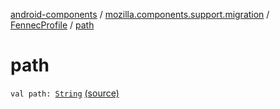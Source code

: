 [android-components](../../index.md) / [mozilla.components.support.migration](../index.md) / [FennecProfile](index.md) / [path](./path.md)

# path

`val path: `[`String`](https://kotlinlang.org/api/latest/jvm/stdlib/kotlin/-string/index.html) [(source)](https://github.com/mozilla-mobile/android-components/blob/master/components/support/migration/src/main/java/mozilla/components/support/migration/FennecProfile.kt#L20)